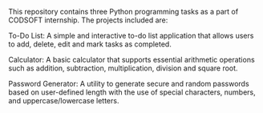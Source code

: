 This repository contains three Python programming tasks as a part of CODSOFT internship. The projects included are:

To-Do List: A simple and interactive to-do list application that allows users to add, delete, edit and mark tasks as completed.

Calculator: A basic calculator that supports essential arithmetic operations such as addition, subtraction, multiplication, division and square root.

Password Generator: A utility to generate secure and random passwords based on user-defined length with the use of special characters, numbers, and uppercase/lowercase letters.
